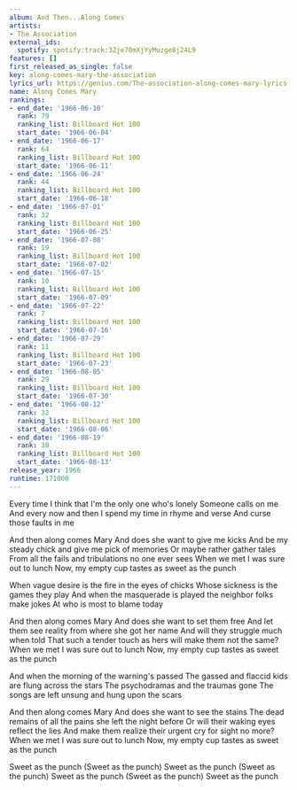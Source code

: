 ```yaml
---
album: And Then...Along Comes
artists:
- The Association
external_ids:
  spotify: spotify:track:3Zje70mXjYyMuzge8j24L9
features: []
first_released_as_single: false
key: along-comes-mary-the-association
lyrics_url: https://genius.com/The-association-along-comes-mary-lyrics
name: Along Comes Mary
rankings:
- end_date: '1966-06-10'
  rank: 79
  ranking_list: Billboard Hot 100
  start_date: '1966-06-04'
- end_date: '1966-06-17'
  rank: 64
  ranking_list: Billboard Hot 100
  start_date: '1966-06-11'
- end_date: '1966-06-24'
  rank: 44
  ranking_list: Billboard Hot 100
  start_date: '1966-06-18'
- end_date: '1966-07-01'
  rank: 32
  ranking_list: Billboard Hot 100
  start_date: '1966-06-25'
- end_date: '1966-07-08'
  rank: 19
  ranking_list: Billboard Hot 100
  start_date: '1966-07-02'
- end_date: '1966-07-15'
  rank: 10
  ranking_list: Billboard Hot 100
  start_date: '1966-07-09'
- end_date: '1966-07-22'
  rank: 7
  ranking_list: Billboard Hot 100
  start_date: '1966-07-16'
- end_date: '1966-07-29'
  rank: 11
  ranking_list: Billboard Hot 100
  start_date: '1966-07-23'
- end_date: '1966-08-05'
  rank: 29
  ranking_list: Billboard Hot 100
  start_date: '1966-07-30'
- end_date: '1966-08-12'
  rank: 32
  ranking_list: Billboard Hot 100
  start_date: '1966-08-06'
- end_date: '1966-08-19'
  rank: 38
  ranking_list: Billboard Hot 100
  start_date: '1966-08-13'
release_year: 1966
runtime: 171000
---
```

Every time I think that I'm the only one who's lonely
Someone calls on me
And every now and then I spend my time in rhyme and verse
And curse those faults in me


And then along comes Mary
And does she want to give me kicks
And be my steady chick and give me pick of memories
Or maybe rather gather tales
From all the fails and tribulations no one ever sees
When we met I was sure out to lunch
Now, my empty cup tastes as sweet as the punch


When vague desire is the fire in the eyes of chicks
Whose sickness is the games they play
And when the masquerade is played the neighbor folks make jokes
At who is most to blame today


And then along comes Mary
And does she want to set them free
And let them see reality from where she got her name
And will they struggle much when told
That such a tender touch as hers will make them not the same?
When we met I was sure out to lunch
Now, my empty cup tastes as sweet as the punch

And when the morning of the warning's passed
The gassed and flaccid kids are flung across the stars
The psychodramas and the traumas gone
The songs are left unsung and hung upon the scars


And then along comes Mary
And does she want to see the stains
The dead remains of all the pains she left the night before
Or will their waking eyes reflect the lies
And make them realize their urgent cry for sight no more?
When we met I was sure out to lunch
Now, my empty cup tastes as sweet as the punch


Sweet as the punch (Sweet as the punch)
Sweet as the punch (Sweet as the punch)
Sweet as the punch (Sweet as the punch)
Sweet as the punch
